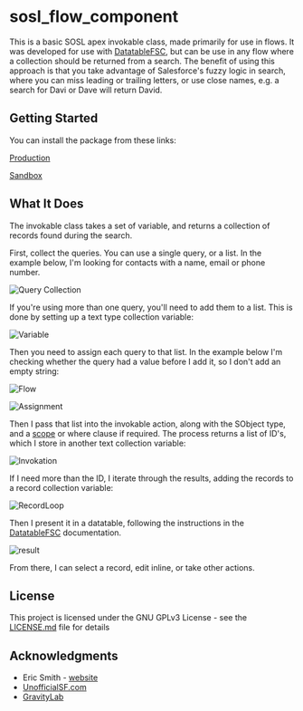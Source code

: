 # sosl_flow_component

This is a basic SOSL apex invokable class, made primarily for use in flows. It was developed for use with [DatatableFSC](https://unofficialsf.com/datatable/), but can be use in any flow where a collection should be returned from a search. The benefit of using this approach is that you take advantage of Salesforce's fuzzy logic in search, where you can miss leading or trailing letters, or use close names, e.g. a search for Davi or Dave will return David.

## Getting Started

You can install the package from these links:

[Production](https://login.salesforce.com/packaging/installPackage.apexp?p0=04t2w000004kaeW)

[Sandbox](https://test.salesforce.com/packaging/installPackage.apexp?p0=04t2w000004kaeW)

## What It Does

The invokable class takes a set of variable, and returns a collection of records found during the search.

First, collect the queries. You can use a single query, or a list. In the example below, I'm looking for contacts with a name, email or phone number.

![Query Collection](https://i.imgur.com/Fvfsk8w.png)

If you're using more than one query, you'll need to add them to a list. This is done by setting up a text type collection variable:

![Variable](https://i.imgur.com/3eQgBwh.png)

Then you need to assign each query to that list. In the example below I'm checking whether the query had a value before I add it, so I don't add an empty string:

![Flow](https://i.imgur.com/Gcq6lwQ.png)

![Assignment](https://i.imgur.com/27jn1q1.png)

Then I pass that list into the invokable action, along with the SObject type, and a [scope](https://developer.salesforce.com/docs/atlas.en-us.soql_sosl.meta/soql_sosl/sforce_api_calls_sosl_in.htm#topic-title) or where clause if required. The process returns a list of ID's, which I store in another text collection variable:

![Invokation](https://i.imgur.com/5pED7Rz.png)

If I need more than the ID, I iterate through the results, adding the records to a record collection variable:

![RecordLoop](https://i.imgur.com/mKDYrTl.png)

Then I present it in a datatable, following the instructions in the [DatatableFSC](https://unofficialsf.com/datatable/) documentation.

![result](https://i.imgur.com/xVpTWfP.png)

From there, I can select a record, edit inline, or take other actions.



## License

This project is licensed under the GNU GPLv3 License - see the [LICENSE.md](LICENSE.md) file for details

## Acknowledgments

* Eric Smith - [website](https://ericsplayground.wordpress.com/author/ericsplayground/)
* [UnofficialSF.com](https://unofficialsf.com/) 
* [GravityLab](gravitylab.nz) 
